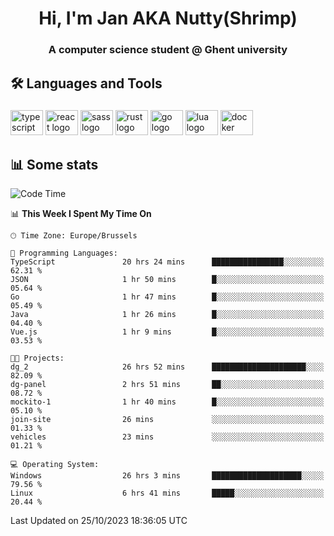 <h1 align="center">Hi, I'm Jan AKA Nutty(Shrimp)</h1>
<h3 align="center">A computer science student @ Ghent university</h3>

<h2 align="left">🛠️ Languages and Tools</h2>

###

<div align="left">
  <img src="https://cdn.jsdelivr.net/gh/devicons/devicon/icons/typescript/typescript-original.svg" height="40" width="52" alt="typescript logo"  />
  <img src="https://cdn.jsdelivr.net/gh/devicons/devicon/icons/react/react-original.svg" height="40" width="52" alt="react logo"  />
  <img src="https://cdn.jsdelivr.net/gh/devicons/devicon/icons/sass/sass-original.svg" height="40" width="52" alt="sass logo"  />
  <img src="https://cdn.jsdelivr.net/gh/devicons/devicon/icons/rust/rust-plain.svg" height="40" width="52" alt="rust logo"  />
  <img src="https://cdn.jsdelivr.net/gh/devicons/devicon/icons/go/go-original.svg" height="40" width="52" alt="go logo"  />
  <img src="https://cdn.jsdelivr.net/gh/devicons/devicon/icons/lua/lua-original.svg" height="40" width="52" alt="lua logo"  />
  <img src="https://cdn.jsdelivr.net/gh/devicons/devicon/icons/docker/docker-original.svg" height="40" width="52" alt="docker logo"  />
</div>

<h2>📊 Some stats</h2>

<!--START_SECTION:waka-->
![Code Time](http://img.shields.io/badge/Code%20Time-3%2C836%20hrs%2051%20mins-blue)

📊 **This Week I Spent My Time On** 

```text
🕑︎ Time Zone: Europe/Brussels

💬 Programming Languages: 
TypeScript               20 hrs 24 mins      ████████████████░░░░░░░░░   62.31 % 
JSON                     1 hr 50 mins        █░░░░░░░░░░░░░░░░░░░░░░░░   05.64 % 
Go                       1 hr 47 mins        █░░░░░░░░░░░░░░░░░░░░░░░░   05.49 % 
Java                     1 hr 26 mins        █░░░░░░░░░░░░░░░░░░░░░░░░   04.40 % 
Vue.js                   1 hr 9 mins         █░░░░░░░░░░░░░░░░░░░░░░░░   03.53 % 

🐱‍💻 Projects: 
dg_2                     26 hrs 52 mins      █████████████████████░░░░   82.09 % 
dg-panel                 2 hrs 51 mins       ██░░░░░░░░░░░░░░░░░░░░░░░   08.72 % 
mockito-1                1 hr 40 mins        █░░░░░░░░░░░░░░░░░░░░░░░░   05.10 % 
join-site                26 mins             ░░░░░░░░░░░░░░░░░░░░░░░░░   01.33 % 
vehicles                 23 mins             ░░░░░░░░░░░░░░░░░░░░░░░░░   01.21 % 

💻 Operating System: 
Windows                  26 hrs 3 mins       ████████████████████░░░░░   79.56 % 
Linux                    6 hrs 41 mins       █████░░░░░░░░░░░░░░░░░░░░   20.44 % 
```


 Last Updated on 25/10/2023 18:36:05 UTC
<!--END_SECTION:waka-->
